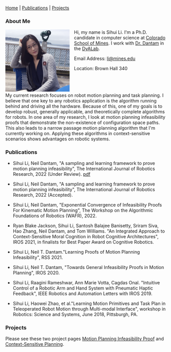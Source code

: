 

[Home](#-me) | [Publications](#pubs) | [Projects](#projects)

<h3>About Me<a name="me"></a></h3>

<div style="float: left;margin-right: 1em;">
<img src="img/sihui2.png" width="200" alt="me"/>
</div>

Hi, my name is Sihui Li. I'm a Ph.D. candidate in computer science at [Colorado School of Mines](https://www.mines.edu/). 
I work with [Dr. Dantam](http://www.neil.dantam.name/) in the [DyALab](http://dyalab.mines.edu/).

Email Address: li@mines.edu

Location: Brown Hall 340

<p style="clear:both"></p>

My current research focuses on robot motion planning and task planning. 
I believe that one key to any robotics application is the algorithm running behind and driving all the hardware.
Because of this, one of my goals is to develop robust, generally applicable, and theoretically complete algorithms for robots. 
In one area of my research, I look at motion planning infeasibility proofs that demonstrate the non-existence of configuration space paths. This also leads to a narrow passage motion planning algorithm that I'm currently working on. 
Applying these algorithms in context-sensitive scenarios shows advantages on robotic systems.




<p style="clear:both"></p>


<h3>Publications<a name="pubs"></a><p style="text-align: left;"></h3>


* Sihui Li, Neil Dantam, "A sampling and learning framework to prove motion planning infeasibility", The International Journal of Robotics Research, 2022 (Under Review). [pdf](pdfs/li2023sdcl.pdf)

* Sihui Li, Neil Dantam, "A sampling and learning framework to prove motion planning infeasibility", The International Journal of Robotics Research, 2022 (Accepted).

* Sihui Li, Neil Dantam, "Exponential Convergence of Infeasibility Proofs For Kinematic Motion Planning", The Workshop on the Algorithmic Foundations of Robotics (WAFR), 2022.

* Ryan Blake Jackson, Sihui Li, Santosh Balajee Banisetty, Sriram Siva, Hao Zhang, Neil Dantam, and Tom Williams. "An Integrated Approach to Context-Sensitive Moral Cognition in Robot Cognitive Architectures", IROS 2021, in finalists for Best Paper Award on Cognitive Robotics.

* Sihui Li, Neil T. Dantam."Learning Proofs of Motion Planning Infeasibility", RSS 2021.

* Sihui Li, Neil T. Dantam, "Towards General Infeasibility Proofs in Motion Planning", IROS 2020. 

* Sihui Li, Raagini Rameshwar, Ann Marie Votta, Cagdas Onal. "Intuitive Control of a Robotic Arm and Hand System with Pneumatic Haptic Feedback", IEEE Robotics and Automation Letters with IROS 2019.

* Sihui Li, Haowei Zhao, et al."Learning Motion Primitives and Task Plan in Teleoperated Robot Motion through Multi-modal Interface", workshop in Robotics: Science and Systems, June 2018, Pittsburgh, PA.

<p style="clear:both"></p>

<h3>Projects<a name="projects"></a><p style="text-align: left;"></h3>

Please see these two project pages [Motion Planning Infeasibility Proof](http://dyalab.mines.edu/projects/infeasibility/index.html) and [Context-Sensitive Planning](http://dyalab.mines.edu/projects/hri/index.html). 

<p style="clear:both"></p>
